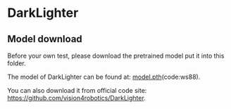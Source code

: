 # DarkLighter

## Model download

Before your own test, please download the pretrained model put it into this folder.

The model of DarkLighter can be found at: [model.pth](https://pan.baidu.com/s/1Ip09ChEzmR7NvCsXEmH-5A?pwd=ws88)(code:ws88).

You can also download it from official code site: https://github.com/vision4robotics/DarkLighter.


